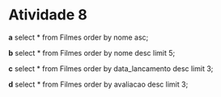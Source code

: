 # Atividade 8

**a** select * from Filmes order by nome asc;

**b** select * from Filmes order by nome desc limit 5;

**c** select * from Filmes order by data_lancamento desc limit 3;

**d** select * from Filmes order by avaliacao desc limit 3;
